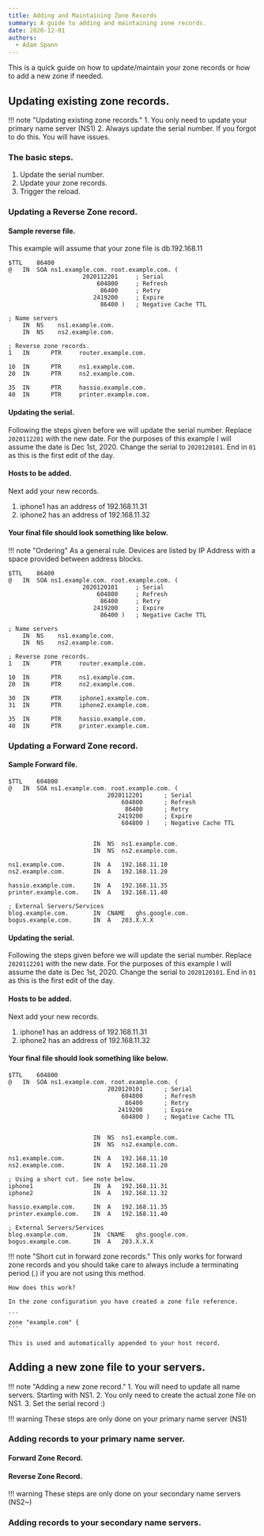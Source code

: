 ```yaml
---
title: Adding and Maintaining Zone Records
summary: A guide to adding and maintaining zone records.
date: 2020-12-01
authors:
  - Adam Spann
---
```


This is a quick guide on how to update/maintain your zone records or how to add a new zone if needed.

## Updating existing zone records.

!!! note "Updating existing zone records."
    1. You only need to update your primary name server (NS1)
    2. Always update the serial number. If you forgot to do this. You will have issues.

### The basic steps.

  1. Update the serial number.
  2. Update your zone records.
  3. Trigger the reload.

### Updating a Reverse Zone record.
#### Sample reverse file.

This example will assume that your zone file is db.192.168.11

```
$TTL	86400
@	IN	SOA	ns1.example.com. root.example.com. (
	                 2020112201		; Serial
			             604800		; Refresh
			              86400		; Retry
			            2419200		; Expire
                          86400 )  	; Negative Cache TTL

; Name servers
    IN	NS	  ns1.example.com.
    IN	NS	  ns2.example.com.

; Reverse zone records.
1   IN      PTR     router.example.com.

10  IN      PTR     ns1.example.com.
20  IN      PTR     ns2.example.com.

35  IN      PTR     hassio.example.com.
40  IN      PTR     printer.example.com.
```

#### Updating the serial.
Following the steps given before we will update the serial number.
Replace `2020112201` with the new date. For the purposes of this example I will assume the date is Dec 1st, 2020. Change the serial to `2020120101`. End in `01` as this is the first edit of the day.

#### Hosts to be added.
Next add your new records.

1. iphone1 has an address of 192.168.11.31
2. iphone2 has an address of 192.168.11.32

#### Your final file should look something like below.

!!! note "Ordering"
    As a general rule. Devices are listed by IP Address with a space provided between address blocks.

```
$TTL	86400
@	IN	SOA	ns1.example.com. root.example.com. (
	                 2020120101		; Serial
			             604800		; Refresh
			              86400		; Retry
			            2419200		; Expire
                          86400 )  	; Negative Cache TTL

; Name servers
    IN	NS	  ns1.example.com.
    IN	NS	  ns2.example.com.

; Reverse zone records.
1   IN      PTR     router.example.com.

10  IN      PTR     ns1.example.com.
20  IN      PTR     ns2.example.com.

30  IN      PTR     iphone1.example.com.
31  IN      PTR     iphone2.example.com.

35  IN      PTR     hassio.example.com.
40  IN      PTR     printer.example.com.
```

### Updating a Forward Zone record.
#### Sample Forward file.
```
$TTL	604800
@	IN	SOA	ns1.example.com. root.example.com. (
		                    2020112201		; Serial
			                    604800		; Refresh
			                     86400		; Retry
			                   2419200		; Expire
			                    604800 )  	; Negative Cache TTL


                        IN  NS  ns1.example.com.
                        IN  NS  ns2.example.com.

ns1.example.com.        IN  A   192.168.11.10
ns2.example.com.        IN  A   192.168.11.20

hassio.example.com.     IN  A   192.168.11.35
printer.example.com.    IN  A   192.168.11.40

; External Servers/Services
blog.example.com.       IN  CNAME   ghs.google.com.
bogus.example.com.      IN  A   203.X.X.X
```

#### Updating the serial.
Following the steps given before we will update the serial number.
Replace `2020112201` with the new date. For the purposes of this example I will assume the date is Dec 1st, 2020. Change the serial to `2020120101`. End in `01` as this is the first edit of the day.

#### Hosts to be added.
Next add your new records.

1. iphone1 has an address of 192.168.11.31
2. iphone2 has an address of 192.168.11.32

#### Your final file should look something like below.

```
$TTL	604800
@	IN	SOA	ns1.example.com. root.example.com. (
		                    2020120101		; Serial
			                    604800		; Refresh
			                     86400		; Retry
			                   2419200		; Expire
			                    604800 )  	; Negative Cache TTL


                        IN  NS  ns1.example.com.
                        IN  NS  ns2.example.com.

ns1.example.com.        IN  A   192.168.11.10
ns2.example.com.        IN  A   192.168.11.20

; Using a short cut. See note below.
iphone1                 IN  A   192.168.11.31
iphone2                 IN  A   192.168.11.32

hassio.example.com.     IN  A   192.168.11.35
printer.example.com.    IN  A   192.168.11.40

; External Servers/Services
blog.example.com.       IN  CNAME   ghs.google.com.
bogus.example.com.      IN  A   203.X.X.X
```

!!! note "Short cut in forward zone records."
    This only works for forward zone records and you should take care to always include a terminating period (.) if you are not using this method.

    How does this work?

    In the zone configuration you have created a zone file reference.

    ```
    zone "example.com" {
    ```

    This is used and automatically appended to your host record.

## Adding a new zone file to your servers.


!!! note "Adding a new zone record."
    1. You will need to update all name servers. Starting with NS1.
    2. You only need to create the actual zone file on NS1.
    3. Set the serial record :)

!!! warning
    These steps are only done on your primary name server (NS1)

### Adding records to your primary name server.

#### Forward Zone Record.

#### Reverse Zone Record.

!!! warning
    These steps are only done on your secondary name servers (NS2~)

### Adding records to your secondary name servers.
